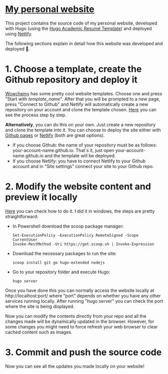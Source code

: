 # [My personal website](https://www.nahuelcosta.com/)

This project contains the source code of my personal website, developed with Hugo (using the [Hugo Academic Resumé Template](https://academic-demo.netlify.app/)) and deployed using [Netlify](https://www.netlify.com/).

The following sections explain in detail how this website was developed and deployed 🚀.


# 1. Choose a template, create the Github repository and deploy it

[Wowchemy](https://wowchemy.com/templates/) has some pretty cool website templates. Choose one and press "Start with _template_name_". After that you will be prompted to a new page, press "Connect to Github" and Netlify will automatically create a new repository on your account and clone the template chosen. [Here](https://wowchemy.com/docs/getting-started/hugo-github-quickstart/) you can see the process step by step.

**Alternatively**, you can do this on your own. Just create a new repository and clone the template into it. You can choose to deploy the site either with [Github pages](https://pages.github.com/) or [Netlify](https://www.netlify.com/) (both are great options). 
- If you choose Github: the name of your repository must be as follows: your-account-name.github.io. That´s it, just open your-account-name.github.io and the template will be deployed.
- If you choose Netlify: you have to connect Netlify to your Github account and in "Site settings" connect your site to your Github repo.


# 2. Modify the website content and preview it locally
[Here](https://wowchemy.com/docs/getting-started/install-hugo-extended/) you can check how to do it. I did it in windows, the steps are pretty straightforward:

- In Powershell download the scoop package manager:

      Set-ExecutionPolicy -ExecutionPolicy RemoteSigned -Scope CurrentUser
      Invoke-RestMethod -Uri https://get.scoop.sh | Invoke-Expression
  
- Download the necessary packages to run the site:

      scoop install git go hugo-extended nodejs
  
- Go to your repository folder and execute Hugo:

      hugo server

Once you have done this you can normally access the website locally at http://localhost:port/ where "port" depends on whether you have any other services running locally. After running "hugo server" you can check the port where the site is being displayed.

Now you can modify the contents directly from your repo and all the changes made will be dynamically updated in the browser. However, for some changes you might need to force refresh your web browser to clear cached content such as images.


# 3. Commit and push the source code
Now you can see all the updates you made locally on your website!
